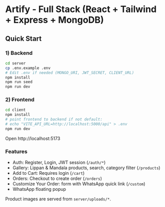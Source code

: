 # Artify - Full Stack (React + Tailwind + Express + MongoDB)

## Quick Start

### 1) Backend
```bash
cd server
cp .env.example .env
# Edit .env if needed (MONGO_URI, JWT_SECRET, CLIENT_URL)
npm install
npm run seed
npm run dev
```

### 2) Frontend
```bash
cd client
npm install
# point frontend to backend if not default:
# echo "VITE_API_URL=http://localhost:5000/api" > .env
npm run dev
```

Open http://localhost:5173

### Features
- Auth: Register, Login, JWT session (`/auth/*`)
- Gallery: Lippan & Mandala products, search, category filter (`/products`)
- Add to Cart: Requires login (`/cart`)
- Orders: Checkout to create order (`/orders`)
- Customize Your Order: form with WhatsApp quick link (`/custom`)
- WhatsApp floating popup

Product images are served from `server/uploads/*`.
